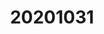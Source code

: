 ---
aliases: []
created: 2020-10-30 15:43:35+08:00
date created: 2023-07-05T21:38:32+08:00
date modified: 2024-01-14T16:45:08+08:00
dg-publish: true
tags: []
title: "20201031"
updated: 2020-10-30 15:43:39+08:00
---